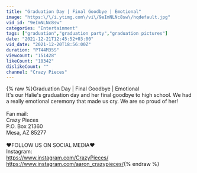 ```yaml
---
title: "Graduation Day | Final Goodbye | Emotional"
image: "https:\/\/i.ytimg.com\/vi\/9eImNLNc8sw\/hqdefault.jpg"
vid_id: "9eImNLNc8sw"
categories: "Entertainment"
tags: ["graduation","graduation party","graduation pictures"]
date: "2021-12-21T12:45:52+03:00"
vid_date: "2021-12-20T18:56:00Z"
duration: "PT44M35S"
viewcount: "151428"
likeCount: "10342"
dislikeCount: ""
channel: "Crazy Pieces"
---
```

{% raw %}Graduation Day | Final Goodbye | Emotional<br />It's our Halie's graduation day and her final goodbye to high school. We had a really emotional ceremony that made us cry. We are so proud of her! <br /><br />Fan mail: <br />Crazy Pieces<br />P.O. Box 21360<br />Mesa, AZ 85277<br /><br />♥FOLLOW US ON SOCIAL MEDIA♥ <br />Instagram:<br /><a rel="nofollow" target="blank" href="https://www.instagram.com/CrazyPieces/">https://www.instagram.com/CrazyPieces/</a><br /><a rel="nofollow" target="blank" href="https://www.instagram.com/aaron_crazypieces/">https://www.instagram.com/aaron_crazypieces/</a>{% endraw %}
